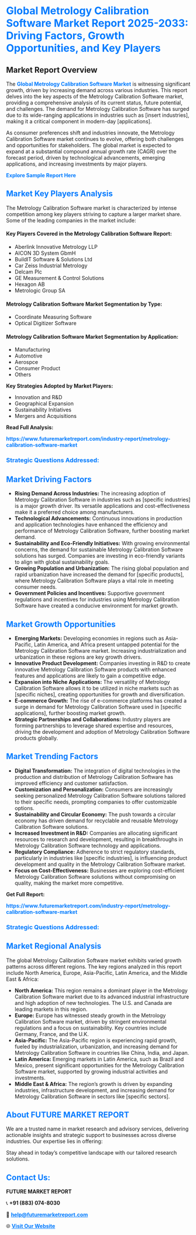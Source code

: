 <h1 style="color: #007BFF;">Global Metrology Calibration Software Market Report 2025-2033: Driving Factors, Growth Opportunities, and Key Players</h1>

<section id="overview">
<h2>Market Report Overview</h2>
<p>The <a href="https://www.futuremarketreport.com/industry-report/metrology-calibration-software-market" style="color: #007BFF; text-decoration: none;"><strong>Global Metrology Calibration Software Market</strong></a> is witnessing significant growth, driven by increasing demand across various industries. This report delves into the key aspects of the Metrology Calibration Software market, providing a comprehensive analysis of its current status, future potential, and challenges. The demand for Metrology Calibration Software has surged due to its wide-ranging applications in industries such as [insert industries], making it a critical component in modern-day [applications].</p>
<p>As consumer preferences shift and industries innovate, the Metrology Calibration Software market continues to evolve, offering both challenges and opportunities for stakeholders. The global market is expected to expand at a substantial compound annual growth rate (CAGR) over the forecast period, driven by technological advancements, emerging applications, and increasing investments by major players.</p>
</section>

<section id="overview">
<p><a href="https://www.futuremarketreport.com/request-sample/reportId=53486" style="color: #007BFF; text-decoration: none;"><strong>Explore Sample Report Here</strong></a></p>
</section>

<section id="key-players">
<h2 style="color: #007BFF;">Market Key Players Analysis</h2>
<p>The Metrology Calibration Software market is characterized by intense competition among key players striving to capture a larger market share. Some of the leading companies in the market include:</p>
<h4>Key Players Covered in the Metrology Calibration Software Report:</h4>
<ul><li>Aberlink Innovative Metrology LLP</li><li>AICON 3D System GbmH</li><li>BuildIT Software &amp; Solutions Ltd</li><li>Car Zeiss Industrial Metrology</li><li>Delcam Plc</li><li>GE Measurement &amp; Control Solutions</li><li>Hexagon AB</li><li>Metrologic Group SA</li></ul>
<h4>Metrology Calibration Software Market Segmentation by Type:</h4>
<ul><li>Coordinate Measuring Software</li><li>Optical Digitizer Software</li></ul>

<h4>Metrology Calibration Software Market Segmentation by Application:</h4>
<ul><li>Manufacturing</li><li>Automotive</li><li>Aerospce</li><li>Consumer Product</li><li>Others</li></ul>
<p><strong>Key Strategies Adopted by Market Players:</strong></p>
<ul>
<li>Innovation and R&D</li>
<li>Geographical Expansion</li>
<li>Sustainability Initiatives</li>
<li>Mergers and Acquisitions</li>
</ul>
</section>

<section>
<p><strong>Read Full Analysis: </strong></p><a href="https://www.futuremarketreport.com/industry-report/metrology-calibration-software-market" style="color: #007BFF; text-decoration: none;"><strong>https://www.futuremarketreport.com/industry-report/metrology-calibration-software-market</strong></a>
<h3 style="color: #007BFF;">Strategic Questions Addressed:</h3>
</section>

<section id="driving-factors">
<h2 style="color: #007BFF;">Market Driving Factors</h2>
<ul>
<li><strong>Rising Demand Across Industries:</strong> The increasing adoption of Metrology Calibration Software in industries such as [specific industries] is a major growth driver. Its versatile applications and cost-effectiveness make it a preferred choice among manufacturers.</li>
<li><strong>Technological Advancements:</strong> Continuous innovations in production and application technologies have enhanced the efficiency and performance of Metrology Calibration Software, further boosting market demand.</li>
<li><strong>Sustainability and Eco-Friendly Initiatives:</strong> With growing environmental concerns, the demand for sustainable Metrology Calibration Software solutions has surged. Companies are investing in eco-friendly variants to align with global sustainability goals.</li>
<li><strong>Growing Population and Urbanization:</strong> The rising global population and rapid urbanization have increased the demand for [specific products], where Metrology Calibration Software plays a vital role in meeting consumer needs.</li>
<li><strong>Government Policies and Incentives:</strong> Supportive government regulations and incentives for industries using Metrology Calibration Software have created a conducive environment for market growth.</li>
</ul>
</section>

<section id="growth-opportunities">
<h2 style="color: #007BFF;">Market Growth Opportunities</h2>
<ul>
<li><strong>Emerging Markets:</strong> Developing economies in regions such as Asia-Pacific, Latin America, and Africa present untapped potential for the Metrology Calibration Software market. Increasing industrialization and urbanization in these regions are key growth drivers.</li>
<li><strong>Innovative Product Development:</strong> Companies investing in R&D to create innovative Metrology Calibration Software products with enhanced features and applications are likely to gain a competitive edge.</li>
<li><strong>Expansion into Niche Applications:</strong> The versatility of Metrology Calibration Software allows it to be utilized in niche markets such as [specific niches], creating opportunities for growth and diversification.</li>
<li><strong>E-commerce Growth:</strong> The rise of e-commerce platforms has created a surge in demand for Metrology Calibration Software used in [specific applications], further boosting market growth.</li>
<li><strong>Strategic Partnerships and Collaborations:</strong> Industry players are forming partnerships to leverage shared expertise and resources, driving the development and adoption of Metrology Calibration Software products globally.</li>
</ul>
</section>

<section id="trending-factors">
<h2 style="color: #007BFF;">Market Trending Factors</h2>
<ul>
<li><strong>Digital Transformation:</strong> The integration of digital technologies in the production and distribution of Metrology Calibration Software has improved efficiency and customer satisfaction.</li>
<li><strong>Customization and Personalization:</strong> Consumers are increasingly seeking personalized Metrology Calibration Software solutions tailored to their specific needs, prompting companies to offer customizable options.</li>
<li><strong>Sustainability and Circular Economy:</strong> The push towards a circular economy has driven demand for recyclable and reusable Metrology Calibration Software solutions.</li>
<li><strong>Increased Investment in R&D:</strong> Companies are allocating significant resources to research and development, resulting in breakthroughs in Metrology Calibration Software technology and applications.</li>
<li><strong>Regulatory Compliance:</strong> Adherence to strict regulatory standards, particularly in industries like [specific industries], is influencing product development and quality in the Metrology Calibration Software market.</li>
<li><strong>Focus on Cost-Effectiveness:</strong> Businesses are exploring cost-efficient Metrology Calibration Software solutions without compromising on quality, making the market more competitive.</li>
</ul>
</section>

<section>
<p><strong>Get Full Report: </strong></p><a href="https://www.futuremarketreport.com/industry-report/metrology-calibration-software-market" style="color: #007BFF; text-decoration: none;"><strong>https://www.futuremarketreport.com/industry-report/metrology-calibration-software-market</strong></a>
<h3 style="color: #007BFF;">Strategic Questions Addressed:</h3>
</section>


<section id="regional-analysis">
<h2 style="color: #007BFF;">Market Regional Analysis</h2>
<p>The global Metrology Calibration Software market exhibits varied growth patterns across different regions. The key regions analyzed in this report include North America, Europe, Asia-Pacific, Latin America, and the Middle East & Africa:</p>
<ul>
<li><strong>North America:</strong> This region remains a dominant player in the Metrology Calibration Software market due to its advanced industrial infrastructure and high adoption of new technologies. The U.S. and Canada are leading markets in this region.</li>
<li><strong>Europe:</strong> Europe has witnessed steady growth in the Metrology Calibration Software market, driven by stringent environmental regulations and a focus on sustainability. Key countries include Germany, France, and the U.K.</li>
<li><strong>Asia-Pacific:</strong> The Asia-Pacific region is experiencing rapid growth, fueled by industrialization, urbanization, and increasing demand for Metrology Calibration Software in countries like China, India, and Japan.</li>
<li><strong>Latin America:</strong> Emerging markets in Latin America, such as Brazil and Mexico, present significant opportunities for the Metrology Calibration Software market, supported by growing industrial activities and investments.</li>
<li><strong>Middle East & Africa:</strong> The region’s growth is driven by expanding industries, infrastructure development, and increasing demand for Metrology Calibration Software in sectors like [specific sectors].</li>
</ul>
</section>

<footer>
<h2 style="color: #007BFF;">About FUTURE MARKET REPORT</h2>
<p>We are a trusted name in market research and advisory services, delivering actionable insights and strategic support to businesses across diverse industries. Our expertise lies in offering:</p>

<p>Stay ahead in today’s competitive landscape with our tailored research solutions.</p>

<h2 style="color: #007BFF;">Contact Us:</h2>
<p><strong>FUTURE MARKET REPORT</strong></p>
<p>📞 <strong>+91 (883) 074-8030</strong></p>
<p>📧 <strong><a href="mailto:help@futuremarketreport.com" style="color: #007BFF;">help@futuremarketreport.com</a></strong></p>
<p>🌐 <strong><a href="https://www.futuremarketreport.com/" style="color: #007BFF;">Visit Our Website</a></strong></p>
</footer>